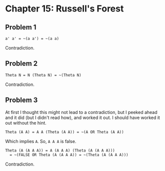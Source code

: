 # Chapter 15: Russell's Forest

## Problem 1

```
a' a' = ~(a a') = ~(a a)
```

Contradiction.

## Problem 2

```
Theta N = N (Theta N) = ~(Theta N)
```

Contradiction.

## Problem 3

At first I thought this might not lead to a contradiction, but I
peeked ahead and it did (but I didn't read how), and worked it out. I
should have worked it out without the hint.

```
Theta (A A) = A A (Theta (A A)) = ~(A OR Theta (A A))
```

Which implies `A`. So, `A A A` is false.

```
Theta (A (A A A)) = A (A A A) (Theta (A (A A A)))
  = ~(FALSE OR Theta (A (A A A)) = ~(Theta (A (A A A)))
```

Contradiction.
